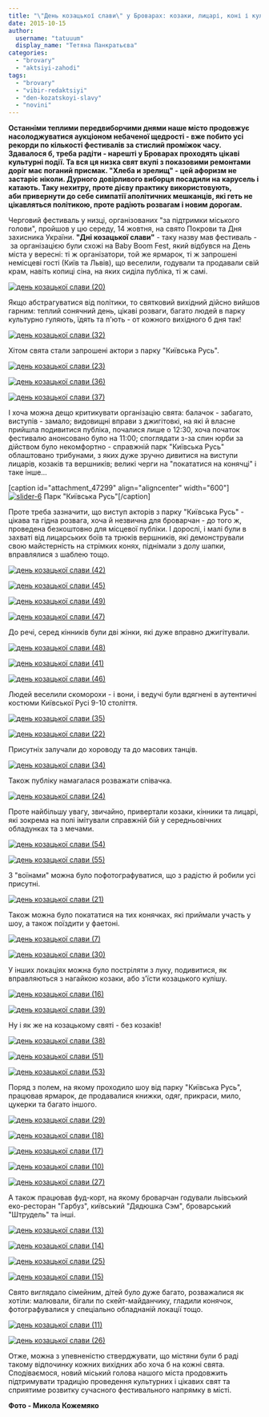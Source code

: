 ```yaml
---
title: "\"День козацької слави\" у Броварах: козаки, лицарі, коні і куліш"
date: 2015-10-15
author: 
  username: "tatuuum"
  display_name: "Тетяна Панкратьєва"
categories: 
  - "brovary"
  - "aktsiyi-zahodi"
tags: 
  - "brovary"
  - "vibir-redaktsiyi"
  - "den-kozatskoyi-slavy"
  - "novini"
---
```


**Останніми теплими передвиборчими днями наше місто продовжує насолоджуватися аукціоном небаченої щедрості - вже побито усі рекорди по кількості фестивалів за стислий проміжок часу. Здавалося б, треба радіти - нарешті у Броварах проходять цікаві культурні події. Та вся ця низка свят вкупі з показовими ремонтами доріг має поганий присмак. "Хлеба и зрелищ" - цей афоризм не застаріє ніколи. Дурного довірливого виборця посадили на карусель і катають. Таку нехитру, проте дієву практику використовують, аби привернути до себе симпатії аполітичних мешканців, які геть не цікавляться політикою, проте радіють розвагам і новим дорогам.**

Черговий фестиваль у низці, організованих "за підтримки міського голови", пройшов у цю середу, 14 жовтня, на свято Покрови та Дня захисника України. **"Дні козацької слави"** - таку назву мав фестиваль -  за організацією були схожі на Baby Boom Fest, який відбувся на День міста у вересні: ті ж організатори, той же ярмарок, ті ж запрошені немісцеві гості (Київ та Львів), що веселили, годували та продавали свій крам, навіть копиці сіна, на яких сиділа публіка, ті ж самі.

[![день козацької слави (20)](https://mpz.brovary.org/wp-content/uploads/2015/10/den-kozatskoyi-slavy-20.jpg)](https://mpz.brovary.org/wp-content/uploads/2015/10/den-kozatskoyi-slavy-20.jpg)

Якщо абстрагуватися від політики, то святковий вихідний дійсно вийшов гарним: теплий сонячний день, цікаві розваги, багато людей в парку культурно гуляють, їдять та п'ють - от кожного вихідного б дня так!

[![день козацької слави (32)](https://mpz.brovary.org/wp-content/uploads/2015/10/den-kozatskoyi-slavy-32.jpg)](https://mpz.brovary.org/wp-content/uploads/2015/10/den-kozatskoyi-slavy-32.jpg)

Хітом свята стали запрошені актори з парку "Київська Русь".

[![день козацької слави (23)](https://mpz.brovary.org/wp-content/uploads/2015/10/den-kozatskoyi-slavy-23.jpg)](https://mpz.brovary.org/wp-content/uploads/2015/10/den-kozatskoyi-slavy-23.jpg)

[![день козацької слави (36)](https://mpz.brovary.org/wp-content/uploads/2015/10/den-kozatskoyi-slavy-36.jpg)](https://mpz.brovary.org/wp-content/uploads/2015/10/den-kozatskoyi-slavy-36.jpg)

[![день козацької слави (37)](https://mpz.brovary.org/wp-content/uploads/2015/10/den-kozatskoyi-slavy-37.jpg)](https://mpz.brovary.org/wp-content/uploads/2015/10/den-kozatskoyi-slavy-37.jpg)

І хоча можна дещо критикувати організацію свята: балачок - забагато, виступів - замало; видовищні вправи з джигітовкі, на які й власне прийшла подивитися публіка, почалися лише о 12:30, хоча початок фестивалю анонсовано було на 11:00; споглядати з-за спин юрби за дійством було некомфортно - справжній парк "Київська Русь" облаштовано трибунами, з яких дуже зручно дивитися на виступи лицарів, козаків та вершників; великі черги на "покататися на конячці" і таке інше...

\[caption id="attachment\_47299" align="aligncenter" width="600"\][![slider-6](https://mpz.brovary.org/wp-content/uploads/2015/10/slider-6.jpg)](https://mpz.brovary.org/wp-content/uploads/2015/10/slider-6.jpg) Парк "Київська Русь"\[/caption\]

Проте треба зазначити, що виступ акторів з парку "Київська Русь" - цікава та гідна розвага, хоча й незвична для броварчан - до того ж, проведена безкоштовно для місцевої публіки. І дорослі, і малі були в захваті від лицарських боїв та трюків вершників, які демонстрували свою майстерність на стрімких конях, піднімали з долу шапки, вправлялися з шаблею тощо.

[![день козацької слави (42)](https://mpz.brovary.org/wp-content/uploads/2015/10/den-kozatskoyi-slavy-42.jpg)](https://mpz.brovary.org/wp-content/uploads/2015/10/den-kozatskoyi-slavy-42.jpg)

[![день козацької слави (45)](https://mpz.brovary.org/wp-content/uploads/2015/10/den-kozatskoyi-slavy-45.jpg)](https://mpz.brovary.org/wp-content/uploads/2015/10/den-kozatskoyi-slavy-45.jpg)

[![день козацької слави (49)](https://mpz.brovary.org/wp-content/uploads/2015/10/den-kozatskoyi-slavy-49.jpg)](https://mpz.brovary.org/wp-content/uploads/2015/10/den-kozatskoyi-slavy-49.jpg)

[![день козацької слави (47)](https://mpz.brovary.org/wp-content/uploads/2015/10/den-kozatskoyi-slavy-47.jpg)](https://mpz.brovary.org/wp-content/uploads/2015/10/den-kozatskoyi-slavy-47.jpg)

До речі, серед кінників були дві жінки, які дуже вправно джигітували.

[![день козацької слави (48)](https://mpz.brovary.org/wp-content/uploads/2015/10/den-kozatskoyi-slavy-48.jpg)](https://mpz.brovary.org/wp-content/uploads/2015/10/den-kozatskoyi-slavy-48.jpg)

[![день козацької слави (41)](https://mpz.brovary.org/wp-content/uploads/2015/10/den-kozatskoyi-slavy-41.jpg)](https://mpz.brovary.org/wp-content/uploads/2015/10/den-kozatskoyi-slavy-41.jpg)

[![день козацької слави (46)](https://mpz.brovary.org/wp-content/uploads/2015/10/den-kozatskoyi-slavy-46.jpg)](https://mpz.brovary.org/wp-content/uploads/2015/10/den-kozatskoyi-slavy-46.jpg)

Людей веселили скоморохи - і вони, і ведучі були вдягнені в аутентичні костюми Київської Русі 9-10 століття.

[![день козацької слави (35)](https://mpz.brovary.org/wp-content/uploads/2015/10/den-kozatskoyi-slavy-35.jpg)](https://mpz.brovary.org/wp-content/uploads/2015/10/den-kozatskoyi-slavy-35.jpg)

[![день козацької слави (22)](https://mpz.brovary.org/wp-content/uploads/2015/10/den-kozatskoyi-slavy-22.jpg)](https://mpz.brovary.org/wp-content/uploads/2015/10/den-kozatskoyi-slavy-22.jpg)

Присутніх залучали до хороводу та до масових танців.

[![день козацької слави (34)](https://mpz.brovary.org/wp-content/uploads/2015/10/den-kozatskoyi-slavy-34.jpg)](https://mpz.brovary.org/wp-content/uploads/2015/10/den-kozatskoyi-slavy-34.jpg)

Також публіку намагалася розважати співачка.

[![день козацької слави (24)](https://mpz.brovary.org/wp-content/uploads/2015/10/den-kozatskoyi-slavy-24.jpg)](https://mpz.brovary.org/wp-content/uploads/2015/10/den-kozatskoyi-slavy-24.jpg)

Проте найбільшу увагу, звичайно, привертали козаки, кінники та лицарі, які зокрема на полі імітували справжній бій у середньовічних обладунках та з мечами.

[![день козацької слави (54)](https://mpz.brovary.org/wp-content/uploads/2015/10/den-kozatskoyi-slavy-54.jpg)](https://mpz.brovary.org/wp-content/uploads/2015/10/den-kozatskoyi-slavy-54.jpg)

[![день козацької слави (55)](https://mpz.brovary.org/wp-content/uploads/2015/10/den-kozatskoyi-slavy-55.jpg)](https://mpz.brovary.org/wp-content/uploads/2015/10/den-kozatskoyi-slavy-55.jpg)

З "воїнами" можна було пофотографуватися, що з радістю й робили усі присутні.

[![день козацької слави (21)](https://mpz.brovary.org/wp-content/uploads/2015/10/den-kozatskoyi-slavy-21.jpg)](https://mpz.brovary.org/wp-content/uploads/2015/10/den-kozatskoyi-slavy-21.jpg)

Також можна було покататися на тих конячках, які приймали участь у шоу, а також поїздити у фаетоні.

[![день козацької слави (7)](https://mpz.brovary.org/wp-content/uploads/2015/10/den-kozatskoyi-slavy-7.jpg)](https://mpz.brovary.org/wp-content/uploads/2015/10/den-kozatskoyi-slavy-7.jpg)

[![день козацької слави (30)](https://mpz.brovary.org/wp-content/uploads/2015/10/den-kozatskoyi-slavy-30.jpg)](https://mpz.brovary.org/wp-content/uploads/2015/10/den-kozatskoyi-slavy-30.jpg)

У інших локаціях можна було постріляти з луку, подивитися, як вправляються з нагайкою козаки, або з'їсти козацького кулішу.

[![день козацької слави (16)](https://mpz.brovary.org/wp-content/uploads/2015/10/den-kozatskoyi-slavy-16.jpg)](https://mpz.brovary.org/wp-content/uploads/2015/10/den-kozatskoyi-slavy-16.jpg)

[![день козацької слави (39)](https://mpz.brovary.org/wp-content/uploads/2015/10/den-kozatskoyi-slavy-39.jpg)](https://mpz.brovary.org/wp-content/uploads/2015/10/den-kozatskoyi-slavy-39.jpg)

Ну і як же на козацькому святі - без козаків!

[![день козацької слави (38)](https://mpz.brovary.org/wp-content/uploads/2015/10/den-kozatskoyi-slavy-38.jpg)](https://mpz.brovary.org/wp-content/uploads/2015/10/den-kozatskoyi-slavy-38.jpg)

[![день козацької слави (51)](https://mpz.brovary.org/wp-content/uploads/2015/10/den-kozatskoyi-slavy-51.jpg)](https://mpz.brovary.org/wp-content/uploads/2015/10/den-kozatskoyi-slavy-51.jpg)

[![день козацької слави (53)](https://mpz.brovary.org/wp-content/uploads/2015/10/den-kozatskoyi-slavy-53.jpg)](https://mpz.brovary.org/wp-content/uploads/2015/10/den-kozatskoyi-slavy-53.jpg)

Поряд з полем, на якому проходило шоу від парку "Київська Русь", працював ярмарок, де продавалися книжки, одяг, прикраси, мило, цукерки та багато іншого.

[![день козацької слави (29)](https://mpz.brovary.org/wp-content/uploads/2015/10/den-kozatskoyi-slavy-29.jpg)](https://mpz.brovary.org/wp-content/uploads/2015/10/den-kozatskoyi-slavy-29.jpg)

[![день козацької слави (18)](https://mpz.brovary.org/wp-content/uploads/2015/10/den-kozatskoyi-slavy-18.jpg)](https://mpz.brovary.org/wp-content/uploads/2015/10/den-kozatskoyi-slavy-18.jpg)

[![день козацької слави (17)](https://mpz.brovary.org/wp-content/uploads/2015/10/den-kozatskoyi-slavy-17.jpg)](https://mpz.brovary.org/wp-content/uploads/2015/10/den-kozatskoyi-slavy-17.jpg)

[![день козацької слави (10)](https://mpz.brovary.org/wp-content/uploads/2015/10/den-kozatskoyi-slavy-10.jpg)](https://mpz.brovary.org/wp-content/uploads/2015/10/den-kozatskoyi-slavy-10.jpg)

[![день козацької слави (27)](https://mpz.brovary.org/wp-content/uploads/2015/10/den-kozatskoyi-slavy-27.jpg)](https://mpz.brovary.org/wp-content/uploads/2015/10/den-kozatskoyi-slavy-27.jpg)

А також працював фуд-корт, на якому броварчан годували льівський еко-ресторан "Гарбуз", київський "Дядюшка Сэм", броварський "Штрудель" та інші.

[![день козацької слави (13)](https://mpz.brovary.org/wp-content/uploads/2015/10/den-kozatskoyi-slavy-13.jpg)](https://mpz.brovary.org/wp-content/uploads/2015/10/den-kozatskoyi-slavy-13.jpg)

[![день козацької слави (14)](https://mpz.brovary.org/wp-content/uploads/2015/10/den-kozatskoyi-slavy-14.jpg)](https://mpz.brovary.org/wp-content/uploads/2015/10/den-kozatskoyi-slavy-14.jpg)

[![день козацької слави (25)](https://mpz.brovary.org/wp-content/uploads/2015/10/den-kozatskoyi-slavy-25.jpg)](https://mpz.brovary.org/wp-content/uploads/2015/10/den-kozatskoyi-slavy-25.jpg)

[![день козацької слави (15)](https://mpz.brovary.org/wp-content/uploads/2015/10/den-kozatskoyi-slavy-15.jpg)](https://mpz.brovary.org/wp-content/uploads/2015/10/den-kozatskoyi-slavy-15.jpg)

Свято виглядало сімейним, дітей було дуже багато, розважалися як хотіли: малювали, бігали по скейт-майданчику, гладили конячок, фотографувалися у спеціально обладнаній локації тощо.

[![день козацької слави (11)](https://mpz.brovary.org/wp-content/uploads/2015/10/den-kozatskoyi-slavy-11.jpg)](https://mpz.brovary.org/wp-content/uploads/2015/10/den-kozatskoyi-slavy-11.jpg)

[![день козацької слави (26)](https://mpz.brovary.org/wp-content/uploads/2015/10/den-kozatskoyi-slavy-26.jpg)](https://mpz.brovary.org/wp-content/uploads/2015/10/den-kozatskoyi-slavy-26.jpg)

Отже, можна з упевненістю стверджувати, що містяни були б раді такому відпочинку кожних вихідних або хоча б на кожні свята. Сподіваємося, новий міський голова нашого міста продовжить підтримувати традицію проведення культурних і цікавих свят та сприятиме розвитку сучасного фестивального напрямку в місті.

**Фото - Микола Кожемяко**
